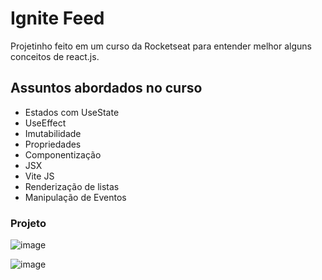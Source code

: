 # Ignite Feed

Projetinho feito em um curso da Rocketseat para entender melhor alguns conceitos de react.js.

## Assuntos abordados no curso

 - Estados com UseState
 - UseEffect
 - Imutabilidade
 - Propriedades
 - Componentização 
 - JSX
 - Vite JS
 - Renderização de listas
 - Manipulação de Eventos

### Projeto

![image](https://github.com/jeffersonf-alves/ignite-feed/assets/61715554/cb0a9957-dcbe-4992-bbe5-51eb7ec489fc)

![image](https://github.com/jeffersonf-alves/ignite-feed/assets/61715554/2f1472fb-a4e4-4efe-a219-42fb951f3c33)
